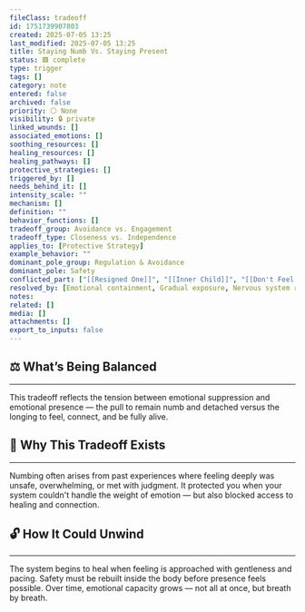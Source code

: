 ```yaml
---
fileClass: tradeoff
id: 1751739907803
created: 2025-07-05 13:25
last_modified: 2025-07-05 13:25
title: Staying Numb Vs. Staying Present
status: 🟩 complete
type: trigger
tags: []
category: note
entered: false
archived: false
priority: ⚪ None
visibility: 🔒 private
linked_wounds: []
associated_emotions: []
soothing_resources: []
healing_resources: []
healing_pathways: []
protective_strategies: []
triggered_by: []
needs_behind_it: []
intensity_scale: ""
mechanism: []
definition: ""
behavior_functions: []
tradeoff_group: Avoidance vs. Engagement
tradeoff_type: Closeness vs. Independence
applies_to: [Protective Strategy]
example_behavior: ""
dominant_pole_group: Regulation & Avoidance
dominant_pole: Safety
conflicted_part: ["[[Resigned One]]", "[[Inner Child]]", "[[Don't Feel That]]"]
resolved_by: [Emotional containment, Gradual exposure, Nervous system repair]
notes: 
related: []
media: []
attachments: []
export_to_inputs: false
---
```


## ⚖️ What’s Being Balanced
---
This tradeoff reflects the tension between emotional suppression and emotional presence — the pull to remain numb and detached versus the longing to feel, connect, and be fully alive.

## 🤔 Why This Tradeoff Exists
---
Numbing often arises from past experiences where feeling deeply was unsafe, overwhelming, or met with judgment. It protected you when your system couldn't handle the weight of emotion — but also blocked access to healing and connection.

## 🔓 How It Could Unwind
---
The system begins to heal when feeling is approached with gentleness and pacing. Safety must be rebuilt inside the body before presence feels possible. Over time, emotional capacity grows — not all at once, but breath by breath.
